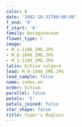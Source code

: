 ```yaml
---
color: B
date: '2002-10-31T00:00:00'
f_end: '9'
f_start: '6'
family: Boraginaceae
flower_type: C
image:
- M_1-1106_IMG.JPG
- M_0-1046_IMG.JPG
- M_1-1109_IMG.JPG
latin: Echium vulgare
lead: M_0-1046_IMG.JPG
lead_sample: false
name: index.en
order: Echium
parallel: false
petals: '5'
petals_joined: false
star_shape: false
title: Viper's Bugloss
---
```

